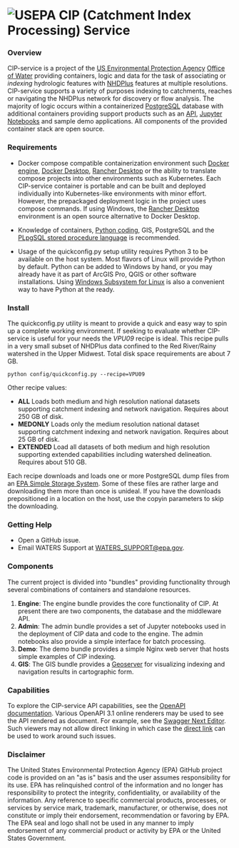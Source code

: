 # ![USEPA](https://avatars.githubusercontent.com/u/1304320?s=70) CIP (Catchment Index Processing) Service

### Overview

CIP-service is a project of the [US Environmental Protection Agency](https://www.epa.gov) [Office of Water](https://www.epa.gov/aboutepa/about-office-water) providing containers, logic and data for the task of associating or _indexing_ hydrologic features with [NHDPlus](https://www.epa.gov/waterdata/nhdplus-national-hydrography-dataset-plus) features at multiple resolutions.  CIP-service supports a variety of purposes indexing to catchments, reaches or navigating the NHDPlus network for discovery or flow analysis.  The majority of logic occurs within a containerized [PostgreSQL](https://www.postgresql.org/) database with additional containers providing support products such as an [API](https://docs.postgrest.org/en/v12/), [Jupyter Notebooks](https://jupyter.org/) and sample demo applications.  All components of the provided container stack are open source. 

### Requirements

* Docker compose compatible containerization environment such [Docker engine](https://docs.docker.com/engine/), [Docker Desktop](https://www.docker.com/products/docker-desktop/), [Rancher Desktop](https://rancherdesktop.io/) or the ability to translate compose projects into other environments such as Kubernetes.  Each CIP-service container is portable and can be built and deployed individually into Kubernetes-like environments with minor effort.  However, the prepackaged deployment logic in the project uses compose commands.  If using Windows, the [Rancher Desktop](https://rancherdesktop.io/) environment is an open source alternative to Docker Desktop.

* Knowledge of containers, [Python coding](https://www.python.org/), GIS, PostgreSQL and the [PLpgSQL stored procedure language](https://www.postgresql.org/docs/current/plpgsql.html) is recommended.

* Usage of the quickconfig.py setup utility requires Python 3 to be available on the host system.  Most flavors of Linux will provide Python by default.  Python can be added to Windows by hand, or you may already have it as part of ArcGIS Pro, QGIS or other software installations.  Using [Windows Subsystem for Linux](https://learn.microsoft.com/en-us/windows/wsl/about) is also a convenient way to have Python at the ready.

### Install

The quickconfig.py utility is meant to provide a quick and easy way to spin up a complete working environment.  If seeking to evaluate whether CIP-service is useful for your needs the *VPU09* recipe is ideal.  This recipe pulls in a very small subset of NHDPlus data confined to the Red River/Rainy watershed in the Upper Midwest.  Total disk space requirements are about 7 GB.

    python config/quickconfig.py --recipe=VPU09

Other recipe values:

* **ALL** Loads both medium and high resolution national datasets supporting catchment indexing and network navigation.  Requires about 250 GB of disk.
* **MEDONLY** Loads only the medium resolution national dataset supporting catchment indexing and network navigation.  Requires about 25 GB of disk.
* **EXTENDED** Load all datasets of both medium and high resolution supporting extended capabilities including watershed delineation.  Requires about 510 GB.

Each recipe downloads and loads one or more PostgreSQL dump files from an [EPA Simple Storage System](https://dmap-data-commons-ow.s3.amazonaws.com/index.html#data/cipsrv/).  Some of these files are rather large and downloading them more than once is unideal.  If you have the downloads prepositioned in a location on the host, use the copyin parameters to skip the downloading.

### Getting Help

* Open a GitHub issue.
* Email WATERS Support at WATERS_SUPPORT@epa.gov.

### Components

The current project is divided into "bundles" providing functionality through several combinations of containers and standalone resources.

1. **Engine**: The engine bundle provides the core functionality of CIP.  At present there are two components, the database and the middleware API.
2. **Admin**: The admin bundle provides a set of Jupyter notebooks used in the deployment of CIP data and code to the engine.  The admin notebooks also provide a simple interface for batch processing.
3. **Demo**: The demo bundle provides a simple Nginx web server that hosts simple examples of CIP indexing.
4. **GIS**: The GIS bundle provides a [Geoserver](https://geoserver.org/) for visualizing indexing and navigation results in cartographic form.

### Capabilities

To explore the CIP-service API capabilities, see the [OpenAPI documentation](docs/openapi.yml).  Various OpenAPI 3.1 online renderers may be used to see the API rendered as document. For example, see the [Swagger Next Editor](https://editor-next.swagger.io/?spec=https://raw.githubusercontent.com/USEPA/CIP-service/main/docs/openapi.yml). Such viewers may not allow direct linking in which case the [direct link](https://raw.githubusercontent.com/USEPA/CIP-service/main/docs/openapi.yml) can be used to work around such issues.

### Disclaimer

The United States Environmental Protection Agency (EPA) GitHub project code is provided on an "as is" basis and the user assumes responsibility for its use. EPA has relinquished control of the information and no longer has responsibility to protect the integrity, confidentiality, or availability of the information. Any reference to specific commercial products, processes, or services by service mark, trademark, manufacturer, or otherwise, does not constitute or imply their endorsement, recommendation or favoring by EPA. The EPA seal and logo shall not be used in any manner to imply endorsement of any commercial product or activity by EPA or the United States Government.
